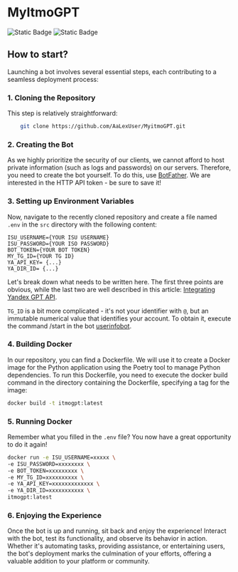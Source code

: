 # MyItmoGPT

![Static Badge](https://img.shields.io/badge/AUTHORS%3A-red) ![Static Badge](https://img.shields.io/badge/Alexey%20Ksenia%20Arkadiy-blue)


## How to start?

 Launching a bot involves several essential steps, each contributing to a seamless deployment process:

### 1. Cloning the Repository

This step is relatively straightforward:

```bash
    git clone https://github.com/AaLexUser/MyitmoGPT.git
```

### 2. Creating the Bot

As we highly prioritize the security of our clients, we cannot afford to host private information (such as logs and passwords) on our servers. Therefore, you need to create the bot yourself. To do this, use [BotFather](https://t.me/BotFather). We are interested in the HTTP API token - be sure to save it!

### 3. Setting up Environment Variables

Now, navigate to the recently cloned repository and create a file named ```.env``` in the ```src``` directory with the following content:

```text
ISU_USERNAME={YOUR ISU USERNAME}
ISU_PASSWORD={YOUR ISO PASSWORD}
BOT_TOKEN={YOUR BOT TOKEN}
MY_TG_ID={YOUR TG ID}
YA_API_KEY= {...}
YA_DIR_ID= {...}
```

Let's break down what needs to be written here. The first three points are obvious, while the last two are well described 
in this article: [Integrating Yandex GPT API](https://habr.com/ru/articles/780008/).

```TG_ID``` is a bit more complicated - it's not your identifier with ```@```, but an immutable 
numerical value that identifies your account. To obtain it, execute the command /start in the bot [userinfobot](https://t.me/userinfobot).

### 4. Building Docker

In our repository, you can find a Dockerfile. We will use it to create a Docker image for the Python application using the Poetry tool to manage Python dependencies. To run this Dockerfile, you need to execute the docker build command in the directory containing the Dockerfile, specifying a tag for the image:

```bash
docker build -t itmogpt:latest
```

### 5. Running Docker

Remember what you filled in the ```.env``` file? You now have a great opportunity to do it again!

```bash
docker run -e ISU_USERNAME=xxxxx \
-e ISU_PASSWORD=xxxxxxxx \
-e BOT_TOKEN=xxxxxxxxx \
-e MY_TG_ID=xxxxxxxxxx \
-e YA_API_KEY=xxxxxxxxxxxxx \
-e YA_DIR_ID=xxxxxxxxxxx \
itmogpt:latest
```

### 6. Enjoying the Experience

Once the bot is up and running, sit back and enjoy the experience! Interact with the bot, test its functionality, and observe its behavior in action. Whether it's automating tasks, providing assistance, or entertaining users, the bot's deployment marks the culmination of your efforts, offering a valuable addition to your platform or community.
